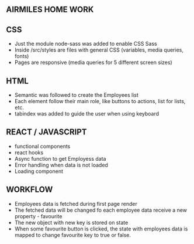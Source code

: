 ## AIRMILES HOME WORK

## CSS
- Just the module node-sass was added to enable CSS Sass
- Inside /src/styles are files with general CSS (variables, media queries, fonts)
- Pages are responsive (media queries for 5 different screen sizes)

## HTML
- Semantic was followed to create the Employees list
- Each element follow their main role, like buttons to actions, list for lists, etc.
- tabindex was added to guide the user when using keyboard

## REACT / JAVASCRIPT
- functional components
- react hooks
- Async function to get Employess data
- Error handling when data is not loaded
- Loading component

## WORKFLOW
- Employees data is fetched during first page render
- The fetched data will be changed fo each employee data receive a new property - favourite
- The new object with new key is stored on state
- When some favourite button is clicked, the state with employees data is mapped to change favourite key to true or false.



